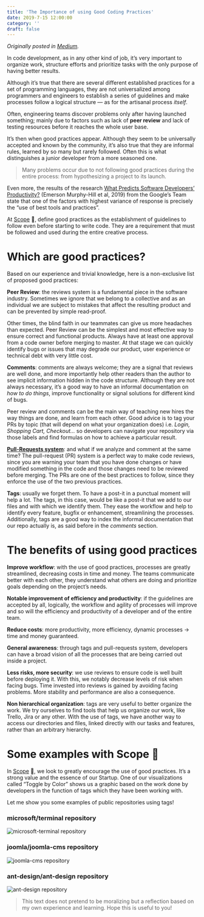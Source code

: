 ```yaml
---
title: 'The Importance of using Good Coding Practices'
date: 2019-7-15 12:00:00
category: ''
draft: false
---
```


_Originally posted in [Medium](https://medium.com/swlh/the-importance-of-using-good-coding-practices-343c5a91e570)._

In code development, as in any other kind of job, it’s very important to organize work, structure efforts and prioritize tasks with the only purpose of having better results.

Although it’s true that there are several different established practices for a set of programming languages, they are not universalized among programmers and engineers to establish a series of guidelines and make processes follow a logical structure — as for the artisanal process _itself_.

Often, engineering teams discover problems only after having launched something; mainly due to factors such as lack of **peer review** and lack of testing resources before it reaches the whole user base.

It’s then when good practices appear. Although they seem to be universally accepted and known by the community, it’s also true that they are informal rules, learned by so many but rarely followed. Often this is what distinguishes a junior developer from a more seasoned one.

> Many problems occur due to not following good practices during the entire process: from hypothesizing a project to its launch.

Even more, the results of the research [What Predicts Software Developers’ Productivity?](https://research.google/pubs/pub47853/) (Emerson Murphy-Hill et al, 2019) from the Google’s Team state that one of the factors with highest variance of response is precisely the “use of best tools and practices”.

At [Scope](https://hackernoon.com/measure-a-developers-impact-e2e18593ac79) 🔬, define good practices as the establishment of guidelines to follow even before starting to write code. They are a requirement that must be followed and used during the entire creative process.

# Which are good practices?

Based on our experience and trivial knowledge, here is a non-exclusive list of proposed good practices:

**Peer Review**: the reviews system is a fundamental piece in the software industry. Sometimes we ignore that we belong to a collective and as an individual we are subject to mistakes that affect the resulting product and can be prevented by simple read-proof.

Other times, the blind faith in our teammates can give us more headaches than expected. Peer Review can be the simplest and most effective way to ensure correct and functional products. Always have at least one approval from a code owner before merging to master.
At that stage we can quickly identify bugs or issues that may degrade our product, user experience or technical debt with very little cost.

**Comments**: comments are always welcome; they are a signal that reviews are well done, and more importantly help other readers than the author to see implicit information hidden in the code structure. Although they are not always necessary, it’s a good way to have an informal documentation on _how to do things_, improve functionality or signal solutions for different kind of bugs.

Peer review and comments can be the main way of teaching new hires the way things are done, and learn from each other. Good advice is to tag your PRs by topic (that will depend on what your organization does) i.e. _Login, Shopping Cart, Checkout…_ so developers can navigate your repository via those labels and find formulas on how to achieve a particular result.

**[Pull-Requests system](https://docs.github.com/en/github/collaborating-with-issues-and-pull-requests/about-pull-requests)**: and what if we analyze and comment at the same time? The pull-request (PR) system is a perfect way to make code reviews, since you are warning your team that you have done changes or have modified something in the code and those changes need to be reviewed before merging. The PRs are one of the best practices to follow, since they enforce the use of the two previous practices.

**Tags**: usually we forget them. To have a post-it in a punctual moment will help a lot. The tags, in this case, would be like a post-it that we add to our files and with which we identify them. They ease the workflow and help to identify every feature, bugfix or enhancement, streamlining the processes. Additionally, tags are a good way to index the informal documentation that our repo actually is, as said before in the _comments_ section.

# The benefits of using good practices

**Improve workflow**: with the use of good practices, processes are greatly streamlined, decreasing costs in time and money. The teams communicate better with each other, they understand what others are doing and prioritize goals depending on the project’s needs.

**Notable improvement of efficiency and productivity**: if the guidelines are accepted by all, logically, the workflow and agility of processes will improve and so will the efficiency and productivity of a developer and of the entire team.

**Reduce costs**: more productivity, more efficiency, dynamic processes → time and money guaranteed.

**General awareness**: through tags and pull-requests system, developers can have a broad vision of all the processes that are being carried out inside a project.

**Less risks, more security**: we use reviews to ensure code is well built before deploying it. With this, we notably decrease levels of risk when facing bugs. Time invested into reviews is gained by avoiding facing problems. More stability and performance are also a consequence.

**Non hierarchical organization**: tags are very useful to better organize the work. We try ourselves to find tools that help us organize our work, like Trello, Jira or any other. With the use of tags, we have another way to access our directories and files, linked directly with our tasks and features, rather than an arbitrary hierarchy.

# Some examples with Scope 🔬

In [Scope](https://hackernoon.com/measure-a-developers-impact-e2e18593ac79) 🔬, we look to greatly encourage the use of good practices. It’s a strong value and the essence of our Startup. One of our visualizations called “Toggle by Color” shows us a graphic based on the work done by developers in the function of tags which they have been working with.

Let me show you some examples of public repositories using tags!

### microsoft/terminal repository

![microsoft-terminal repository](https://miro.medium.com/max/1000/1*5EJEStaqmqP-yEgcVEMppg.png)

### joomla/joomla-cms repository

![joomla-cms repository](https://miro.medium.com/max/1000/1*dYioSu9L520zbjiujw-aZw.png)

### ant-design/ant-design repository

![ant-design repository](https://miro.medium.com/max/1000/1*GBeoC4RDL9JomRdbHiZwiA.png)

> This text does not pretend to be moralizing but a reflection based on my own experience and learning. Hope this is useful to you!
